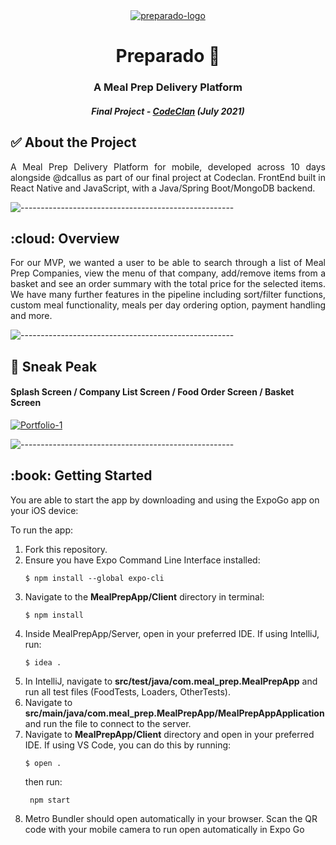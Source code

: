 <div align="center">
  <a href="https://imgbb.com/"><img src="https://i.ibb.co/4RRcXcq/preparado-logo.png" alt="preparado-logo" border="0"></a>
</div>

<b><h1 align='center'> Preparado 🍴 </h1></b>

<h3 align='center'> A Meal Prep Delivery Platform </h3>

<h5 align="center"> Final Project - <a href="https://codeclan.com/">CodeClan</a> (July 2021) </h5>

<!-- ABOUT THE PROJECT -->
<h2 id="about-the-project"> ✅ About the Project</h2>

<p align="justify"> 
 A Meal Prep Delivery Platform for mobile, developed across 10 days alongside @dcallus as part of our final project at Codeclan. 
 FrontEnd built in React Native and JavaScript, with a Java/Spring Boot/MongoDB backend. 
</p>

![-----------------------------------------------------](https://raw.githubusercontent.com/andreasbm/readme/master/assets/lines/rainbow.png)

<!-- OVERVIEW -->
<h2 id="getting-started"> :cloud: Overview</h2>

<p align="justify"> 
  For our MVP, we wanted a user to be able to search through a list of Meal Prep Companies, view the menu of that company, add/remove items from a basket and see an order summary with the total price for the selected items.
  We have many further features in the pipeline including sort/filter functions, custom meal functionality, meals per day ordering option, payment handling and more. 
</p>

![-----------------------------------------------------](https://raw.githubusercontent.com/andreasbm/readme/master/assets/lines/rainbow.png)

<!-- SNEAK PEAK -->

  <h2 id="sneak-peak"> 👀 Sneak Peak</h2>
  
  <h4> Splash Screen / Company List Screen / Food Order Screen / Basket Screen </h4>
  
  <a href="https://ibb.co/mSgKDhb"><img src="https://i.ibb.co/Pt0ym1F/Portfolio-1.png" alt="Portfolio-1" border="0"></a>
  
![-----------------------------------------------------](https://raw.githubusercontent.com/andreasbm/readme/master/assets/lines/rainbow.png)

<!-- GETTING STARTED -->
<h2 id="getting-started"> :book: Getting Started</h2>

You are able to start the app by downloading and using the ExpoGo app on your iOS device:

<p>To run the app:</p>

<ol>
  <li>Fork this repository.</li>
  <li>Ensure you have Expo Command Line Interface installed: <pre><code>$ npm install --global expo-cli </code></pre> </li>
  <li>Navigate to the <b>MealPrepApp/Client</b> directory in terminal: <pre><code>$ npm install </code></pre></li>
  <li>Inside MealPrepApp/Server, open in your preferred IDE. If using IntelliJ, run: <pre><code>$ idea . </code></pre></li>
  <li>In IntelliJ, navigate to <b>src/test/java/com.meal_prep.MealPrepApp</b> and run all test files (FoodTests, Loaders, OtherTests). </li>
  <li>Navigate to <b>src/main/java/com.meal_prep.MealPrepApp/MealPrepAppApplication</b> and run the file to connect to the server. </li>
  <li>Navigate to <b>MealPrepApp/Client</b> directory and open in your preferred IDE. If using VS Code, you can do this by running: <pre><code>$ open . </code></pre> then run: <pre><code> npm start </code></pre> </li>
  <li>Metro Bundler should open automatically in your browser. Scan the QR code with your mobile camera to run open automatically in Expo Go</li>
</ol>

